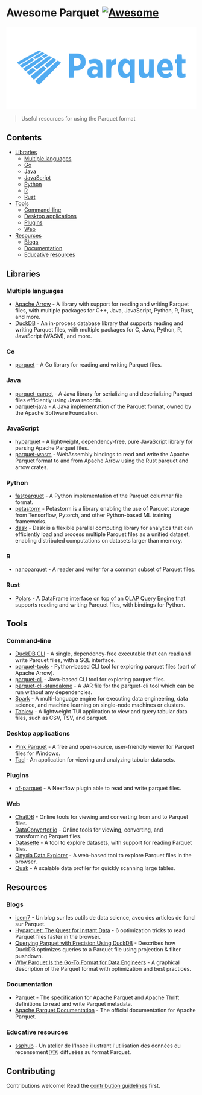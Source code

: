# Awesome Parquet [![Awesome](https://awesome.re/badge.svg)](https://awesome.re)

[![Parquet Logo](assets/logo.svg)](https://parquet.apache.org/)

> Useful resources for using the Parquet format

## Contents

- [Libraries](#libraries)
  - [Multiple languages](#multiple-languages)
  - [Go](#go)
  - [Java](#java)
  - [JavaScript](#javascript)
  - [Python](#python)
  - [R](#r)
  - [Rust](#rust)
- [Tools](#tools)
  - [Command-line](#command-line)
  - [Desktop applications](#desktop-applications)
  - [Plugins](#plugins)
  - [Web](#web)
- [Resources](#resources)
  - [Blogs](#blogs)
  - [Documentation](#documentation)
  - [Educative resources](#educative-resources)

## Libraries

### Multiple languages

- [Apache Arrow](https://arrow.apache.org/docs) - A library with support for reading and writing Parquet files, with multiple packages for C++, Java, JavaScript, Python, R, Rust, and more.
- [DuckDB](https://duckdb.org/) - An in-process database library that supports reading and writing Parquet files, with multiple packages for C, Java, Python, R, JavaScript (WASM), and more.

### Go

- [parquet](https://github.com/parsyl/parquet) - A Go library for reading and writing Parquet files.

### Java

- [parquet-carpet](https://github.com/jerolba/parquet-carpet) - A Java library for serializing and deserializing Parquet files efficiently using Java records.
- [parquet-java](https://github.com/apache/parquet-java) - A Java implementation of the Parquet format, owned by the Apache Software Foundation.

### JavaScript

- [hyparquet](https://github.com/hyparquet/hyparquet) - A lightweight, dependency-free, pure JavaScript library for parsing Apache Parquet files.
- [parquet-wasm](https://kylebarron.dev/parquet-wasm/) - WebAssembly bindings to read and write the Apache Parquet format to and from Apache Arrow using the Rust parquet and arrow crates.

### Python

- [fastparquet](https://github.com/dask/fastparquet/) - A Python implementation of the Parquet columnar file format.
- [petastorm](https://github.com/uber/petastorm) - Petastorm is a library enabling the use of Parquet storage from Tensorflow, Pytorch, and other Python-based ML training frameworks.
- [dask](https://github.com/dask/dask) - Dask is a flexible parallel computing library for analytics that can efficiently load and process multiple Parquet files as a unified dataset, enabling distributed computations on datasets larger than memory.

### R

- [nanoparquet](https://nanoparquet.r-lib.org/) - A reader and writer for a common subset of Parquet files.

### Rust

- [Polars](https://github.com/pola-rs/polars) - A DataFrame interface on top of an OLAP Query Engine that supports reading and writing Parquet files, with bindings for Python.

## Tools

### Command-line

- [DuckDB CLI](https://duckdb.org/docs/stable/clients/cli/overview.html) - A single, dependency-free executable that can read and write Parquet files, with a SQL interface.
- [parquet-tools](https://pypi.org/project/parquet-tools/) - Python-based CLI tool for exploring parquet files (part of Apache Arrow).
- [parquet-cli](https://github.com/apache/parquet-java/tree/master/parquet-cli) - Java-based CLI tool for exploring parquet files.
- [parquet-cli-standalone](https://github.com/marcelmay/parquet-cli-standalone) - A JAR file for the parquet-cli tool which can be run without any dependencies.
- [Spark](https://spark.apache.org/) - A multi-language engine for executing data engineering, data science, and machine learning on single-node machines or clusters.
- [Tabiew](https://github.com/shshemi/tabiew) - A lightweight TUI application to view and query tabular data files, such as CSV, TSV, and parquet.

### Desktop applications

- [Pink Parquet](https://pinkparquet.com/) - A free and open-source, user-friendly viewer for Parquet files for Windows.
- [Tad](https://github.com/antonycourtney/tad) - An application for viewing and analyzing tabular data sets.

### Plugins

- [nf-parquet](https://github.com/nextflow-io/nf-parquet) - A Nextflow plugin able to read and write parquet files.

### Web

- [ChatDB](https://www.chatdb.ai/tools) - Online tools for viewing and converting from and to Parquet files.
- [DataConverter.io](https://dataconverter.io/tools/parquet) - Online tools for viewing, converting, and transforming Parquet files.
- [Datasette](https://lite.datasette.io/) - A tool to explore datasets, with support for reading Parquet files.
- [Onyxia Data Explorer](https://datalab.sspcloud.fr/data-explorer) - A web-based tool to explore Parquet files in the browser.
- [Quak](https://manzt.github.io/quak) - A scalable data profiler for quickly scanning large tables.

## Resources

### Blogs

- [icem7](https://www.icem7.fr/?s=parquet) - Un blog sur les outils de data science, avec des articles de fond sur Parquet.
- [Hyparquet: The Quest for Instant Data](https://blog.hyperparam.app/2025/07/24/quest-for-instant-data/) - 6 optimization tricks to read Parquet files faster in the browser.
- [Querying Parquet with Precision Using DuckDB](https://duckdb.org/2021/06/25/querying-parquet.html) - Describes how DuckDB optimizes queries to a Parquet file using projection & filter pushdown.
- [Why Parquet Is the Go-To Format for Data Engineers](https://luminousmen.com/post/why-parquet-is-the-goto-format-for-data-engineers) - A graphical description of the Parquet format with optimization and best practices.

### Documentation

- [Parquet](https://github.com/apache/parquet-format) - The specification for Apache Parquet and Apache Thrift definitions to read and write Parquet metadata.
- [Apache Parquet Documentation](https://parquet.apache.org/docs/) - The official documentation for Apache Parquet.

### Educative resources

- [ssphub](https://ssphub.github.io/ssphub-ateliers-parquet/) - Un atelier de l'Insee illustrant l'utilisation des données du recensement 🇫🇷 diffusées au format Parquet.

## Contributing

Contributions welcome! Read the [contribution guidelines](contributing.md) first.
